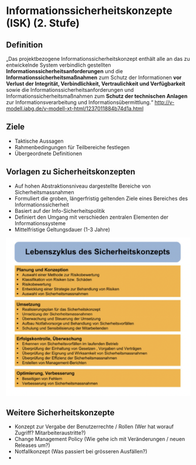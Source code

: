 # Informationssicherheitskonzepte \(ISK\) \(2. Stufe\)

## Definition

„Das projektbezogene Informationssicherheitskonzept enthält alle an das zu entwickelnde System verbindlich gestellten **Informationssicherheitsanforderungen** und die **Informationssicherheitsmaßnahmen** zum Schutz der Informationen **vor Verlust der Integrität, Verbindlichkeit, Vertraulichkeit und Verfügbarkeit** sowie die Informationssicherheitsanforderungen und Informationssicherheitsmaßnahmen zum **Schutz der technischen Anlagen** zur Informationsverarbeitung und Informationsübermittlung.“ http://v-modell.iabg.de/v-modell-xt-html/1237011884b74d1a.html

## Ziele

* Taktische Aussagen
* Rahmenbedingungen für Teilbereiche festlegen
* Übergeordnete Definitionen

## Vorlagen zu Sicherheitskonzepten

* Auf hohen Abstraktionsniveau dargestellte Bereiche von Sicherheitsmassnahmen
* Formuliert die groben, längerfristig geltenden Ziele eines Bereiches des Informationssicherheit
* Basiert auf der Info-Sicherheitspolitik
* Definiert den Umgang mit verschieden zentralen Elementen der Informationssysteme
* Mittelfristige Geltungsdauer \(1-3 Jahre\)

![](.gitbook/assets/image%20%284%29.png)

## Weitere Sicherheitskonzepte

* Konzept zur Vergabe der Benutzerrechte / Rollen \(Wer hat worauf Zugriff? Mitarbeiteraustritte?\)
* Change Management Policy \(Wie gehe ich mit Veränderungen / neuen Releases um?\)
* Notfallkonzept \(Was passiert bei grösseren Ausfällen?\)
* 
